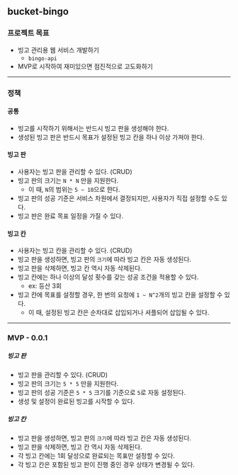 ## bucket-bingo
### 프로젝트 목표
- 빙고 관리용 웹 서비스 개발하기
    - `bingo-api`
- MVP로 시작하여 재미있으면 점진적으로 고도화하기
---
### 정책
#### 공통
- 빙고를 시작하기 위해서는 반드시 빙고 판을 생성해야 한다.
- 생성된 빙고 판은 반드시 목표가 설정된 빙고 칸을 하나 이상 가져야 한다.
#### 빙고 판
- 사용자는 빙고 판을 관리할 수 있다. (CRUD)
- 빙고 판의 크기는 `N * N` 만을 지원한다.
  - 이 때, `N`의 범위는 `5 ~ 10`으로 한다.
- 빙고 판의 성공 기준은 서비스 차원에서 결정되지만, 사용자가 직접 설정할 수도 있다.
- 빙고 판은 완료 목표 일정을 가질 수 있다.
#### 빙고 칸
- 사용자는 빙고 칸을 관리할 수 있다. (CRUD)
- 빙고 판을 생성하면, 빙고 판의 `크기`에 따라 빙고 칸은 자동 생성된다.
- 빙고 판을 삭제하면, 빙고 칸 역시 자동 삭제된다.
- 빙고 칸에는 하나 이상의 달성 횟수를 갖는 성공 조건을 적용할 수 있다.
  - ex: 등산 3회
- 빙고 칸에 목표를 설정할 경우, 한 번의 요청에 `1 ~ N^2`개의 빙고 칸을 설정할 수 있다.
  - 이 때, 설정된 빙고 칸은 순차대로 삽입되거나 셔플되어 삽입될 수 있다.
---
### MVP - 0.0.1
##### 빙고 판
- 빙고 판을 관리할 수 있다. (CRUD)
- 빙고 판의 크기는 `5 * 5` 만을 지원한다.
- 빙고 판의 성공 기준은 `5 * 5` 크기를 기준으로 `5`로 자동 설정된다.
- 생성 및 설정이 완료된 빙고를 시작할 수 있다.
##### 빙고 칸
- 빙고 판을 생성하면, 빙고 판의 `크기`에 따라 빙고 칸은 자동 생성된다.
- 빙고 판을 삭제하면, 빙고 칸 역시 자동 삭제된다.
- 각 빙고 칸에는 1회 달성으로 완료되는 목표만 설정할 수 있다.
- 각 빙고 칸은 포함된 빙고 판이 진행 중인 경우 상태가 변경될 수 있다.